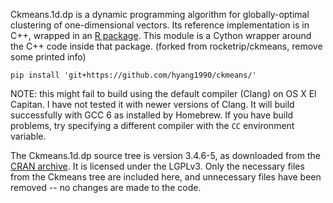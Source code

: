 Ckmeans.1d.dp is a dynamic programming algorithm for globally-optimal clustering
of one-dimensional vectors. Its reference implementation is in C++, wrapped in
an [R package](https://cran.r-project.org/web/packages/Ckmeans.1d.dp). This
module is a Cython wrapper around the C++ code inside that package.
(forked from rocketrip/ckmeans, remove some printed info)

`pip install 'git+https://github.com/hyang1990/ckmeans/'`

NOTE: this might fail to build using the default compiler (Clang) on OS X El
Capitan. I have not tested it with newer versions of Clang. It will build
successfully with GCC 6 as installed by Homebrew. If you have build problems,
try specifying a different compiler with the `CC` environment variable.

The Ckmeans.1d.dp source tree is version 3.4.6-5, as downloaded from the [CRAN 
archive](https://cran.r-project.org/src/contrib/Ckmeans.1d.dp_3.4.6-5.tar.gz). 
It is licensed under the LGPLv3. Only the necessary files from the Ckmeans tree are 
included here, and unnecessary files have been removed -- no changes are made 
to the code.
